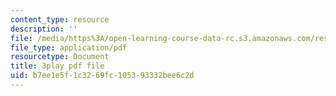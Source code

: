 ```yaml
---
content_type: resource
description: ''
file: /media/https%3A/open-learning-course-data-rc.s3.amazonaws.com/res-18-007-calculus-revisited-multivariable-calculus-fall-2011/b7ee1e5f1c3269fc105393332bee6c2d_ZyhCnulIApY.pdf
file_type: application/pdf
resourcetype: Document
title: 3play pdf file
uid: b7ee1e5f-1c32-69fc-1053-93332bee6c2d
---
```


